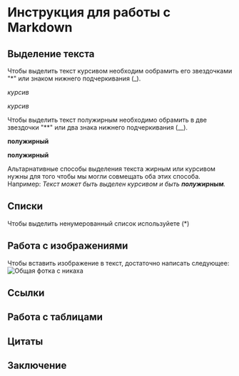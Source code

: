 # Инструкция для работы с Markdown

## Выделение текста

Чтобы выделить текст курсивом необходим ообрамить его звездочками "*" или знаком нижнего подчеркивания (_).

_курсив_

*курсив* 

Чтобы выделить текст полужирным необходимо обрамить в две звездочки "**" или два знака нижнего подчеркивания (__).

__полужирный__

**полужирный**

Альтарнативные способы выделения текста жирным или курсивом нужны для того чтобы мы могли совмещать оба этих способа. Например: _Текст может быть выделен курсивом и быть **полужирным**._ 


## Списки
Чтобы выделить ненумерованный список используйете (*) 
## Работа с изображениями
Чтобы вставить изображение в текст, достаточно написать следующее:
![Общая фотка с никаха](2021-08-28_13-13-30_00085.jpg)
## Сcылки

## Работа с таблицами

## Цитаты

## Заключение